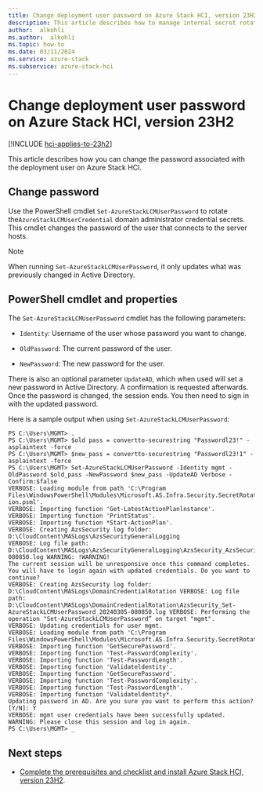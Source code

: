 ```yaml
---
title: Change deployment user password on Azure Stack HCI, version 23H2
description: This article describes how to manage internal secret rotation on Azure Stack HCI, version 23H2.
author:  alkohli
ms.author:  alkohli
ms.topic: how-to
ms.date: 03/11/2024
ms.service: azure-stack
ms.subservice: azure-stack-hci
---
```


# Change deployment user password on Azure Stack HCI, version 23H2

[!INCLUDE [hci-applies-to-23h2](../../includes/hci-applies-to-23h2.md)]

This article describes how you can change the password associated with the deployment user on Azure Stack HCI.

## Change password

Use the PowerShell cmdlet `Set-AzureStackLCMUserPassword` to rotate the`AzureStackLCMUserCredential` domain administrator credential secrets. This cmdlet changes the password of the user that connects to the server hosts.

> [!NOTE]
> When running `Set-AzureStackLCMUserPassword`, it only updates what was previously changed in Active Directory.


## PowerShell cmdlet and properties

The `Set-AzureStackLCMUserPassword` cmdlet has the following parameters:

- `Identity`: Username of the user whose password you want to change.

- `OldPassword`: The current password of the user.

- `NewPassword`: The new password for the user.

There is also an optional parameter `UpdateAD`, which when used will set a new password in Active Directory. A confirmation is requested afterwards.
Once the password is changed, the session ends. You then need to sign in with the updated password.

Here is a sample output when using `Set-AzureStackLCMUserPassword`:

```output
PS C:\Users\MGMT> .
PS C:\Users\MGMT> $old pass = convertto-securestring "Passwordl23!" -asplaintext -force 
PS C:\Users\MGMT> $new_pass = convertto-securestring "Passwordl23!1" -asplaintext -force
PS C:\Users\MGMT> Set-AzureStackLCMUserPassword -Identity mgmt -OldPassword $old_pass -NewPassword $new_pass -UpdateAD Verbose -Confirm:$false
VERBOSE: Loading module from path 'C:\Program
Files\WindowsPowerShell\Modules\Microsoft.AS.Infra.Security.SecretRotation\Microsoft.AS.Infra.Security.ActionPlanExecut ion.psml'.
VERBOSE: Importing function 'Get-LatestActionPlanlnstance'.
VERBOSE: Importing function 'PrintStatus'.
VERBOSE: Importing function *Start-ActionPlan'.
VERBOSE: Creating AzsSecurity log folder: D:\CloudContent\MASLogs\AzsSecurityGeneralLogging
VERBOSE: Log file path: D:\CloudContent\MASLogs\AzsSecurityGeneralLogging\AzsSecurity_AzsSecurity_20240305-080850.log WARNING: !WARNING!
The current session will be unresponsive once this command completes. You will have to login again with updated credentials. Do you want to continue?
VERBOSE: Creating AzsSecurity log folder: D:\CloudContent\MASLogs\DomainCredentialRotation VERBOSE: Log file path:
D:\CloudContent\MASLogs\DomainCredentialRotation\AzsSecurity_Set-AzureStackLCMUserPassword_20240305-080850.log VERBOSE: Performing the operation "Set-AzureStackLCMUserPassword” on target "mgmt".
VERBOSE: Updating credentials for user mgmt.
VERBOSE: Loading module from path 'C:\Program
Files\WindowsPowerShell\Modules\Microsoft.AS.Infra.Security.SecretRotation\PasswordUtilities.psml1.
VERBOSE: Importing function 'GetSecurePassword'.
VERBOSE: Importing function 'Test-PasswordComplexity'.
VERBOSE: Importing function 'Test-PasswordLength'.
VERBOSE: Importing function 'Validateldentity'.
VERBOSE: Importing function 'GetSecurePassword'.
VERBOSE: Importing function 'Test-PasswordComplexity'.
VERBOSE: Importing function 'Test-PasswordLength'.
VERBOSE: Importing function 'Validateldentity*.
Updating password in AD. Are you sure you want to perform this action? [Y/N]: Y 
VERBOSE: mgmt user credentials have been successfully updated.
WARNING: Please close this session and log in again.
PS C:\Users\MGMT> _
```

## Next steps

- [Complete the prerequisites and checklist and install Azure Stack HCI, version 23H2](../deploy/deployment-prerequisites.md).
